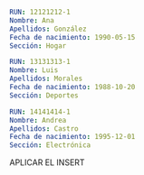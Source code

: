 ```yaml
RUN: 12121212-1
Nombre: Ana
Apellidos: González
Fecha de nacimiento: 1990-05-15
Sección: Hogar
```

```yaml
RUN: 13131313-1
Nombre: Luis
Apellidos: Morales
Fecha de nacimiento: 1988-10-20
Sección: Deportes
```

```yaml
RUN: 14141414-1
Nombre: Andrea
Apellidos: Castro
Fecha de nacimiento: 1995-12-01
Sección: Electrónica
```

APLICAR EL INSERT